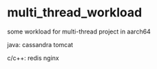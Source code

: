 # multi_thread_workload
some workload for multi-thread project in aarch64

java:
cassandra
tomcat

c/c++:
redis
nginx
